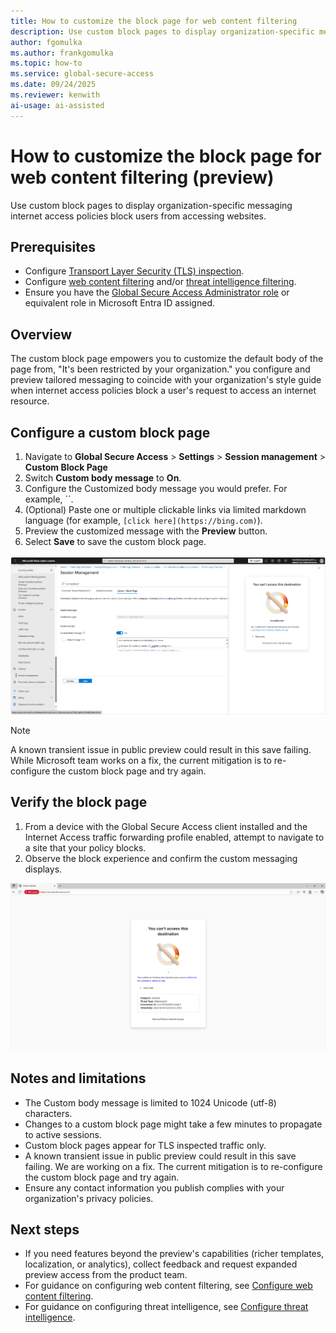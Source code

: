 ```yaml
---
title: How to customize the block page for web content filtering
description: Use custom block pages to display organization-specific messaging internet access policies block users from accessing websites.
author: fgomulka
ms.author: frankgomulka
ms.topic: how-to
ms.service: global-secure-access
ms.date: 09/24/2025
ms.reviewer: kenwith
ai-usage: ai-assisted
---
```


# How to customize the block page for web content filtering (preview)

Use custom block pages to display organization-specific messaging internet access policies block users from accessing websites.

## Prerequisites

- Configure [Transport Layer Security (TLS) inspection](./how-to-transport-layer-security.md).
- Configure [web content filtering](./how-to-configure-web-content-filtering.md) and/or [threat intelligence filtering](./how-to-configure-threat-intelligence.md).
- Ensure you have the [Global Secure Access Administrator role](/azure/active-directory/roles/permissions-reference) or equivalent role in Microsoft Entra ID assigned.

## Overview

The custom block page empowers you to customize the default body of the page from, "It's been restricted by your organization." you configure and preview tailored messaging to coincide with your organization's style guide when internet access policies block a user's request to access an internet resource.

## Configure a custom block page

1. Navigate to **Global Secure Access** > **Settings** > **Session management** > **Custom Block Page**
2. Switch **Custom body message** to **On**.
3. Configure the Customized body message you would prefer. For example, ``.
4. (Optional) Paste one or multiple clickable links via limited markdown language (for example, `[click here](https://bing.com)`).
5. Preview the customized message with the **Preview** button.
6. Select **Save** to save the custom block page.

![Screenshot showing the preview experience in the admin portal](media/how-to-customize-block-page/custom-block-preview.png)

> [!NOTE]
> A known transient issue in public preview could result in this save failing. While Microsoft team works on a fix, the current mitigation is to re-configure the custom block page and try again.

## Verify the block page

1. From a device with the Global Secure Access client installed and the Internet Access traffic forwarding profile enabled, attempt to navigate to a site that your policy blocks.
2. Observe the block experience and confirm the custom messaging displays.

![Screenshot showing end user experience of the custom block page](media/how-to-customize-block-page/custom-block.png)

## Notes and limitations

- The Custom body message is limited to 1024 Unicode (utf-8) characters.
- Changes to a custom block page might take a few minutes to propagate to active sessions.
- Custom block pages appear for TLS inspected traffic only.
- A known transient issue in public preview could result in this save failing. We are working on a fix. The current mitigation is to re-configure the custom block page and try again.
- Ensure any contact information you publish complies with your organization's privacy policies.

## Next steps

- If you need features beyond the preview's capabilities (richer templates, localization, or analytics), collect feedback and request expanded preview access from the product team.
- For guidance on configuring web content filtering, see [Configure web content filtering](./how-to-configure-web-content-filtering.md).
- For guidance on configuring threat intelligence, see [Configure threat intelligence](./how-to-configure-threat-intelligence.md).